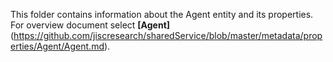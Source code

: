 This folder contains information about the Agent entity and its properties. For overview document select **[Agent]**(https://github.com/jiscresearch/sharedService/blob/master/metadata/properties/Agent/Agent.md).


